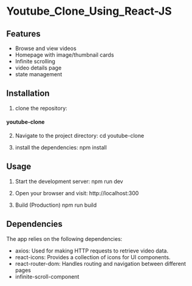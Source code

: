 # Youtube_Clone_Using_React-JS

## Features

- Browse and view videos
- Homepage with image/thumbnail cards
- Infinite scrolling 
- video details page
- state management 


## Installation

1. clone the repository:
  #### youtube-clone

2. Navigate to the project directory:
   cd youtube-clone

3. install the dependencies:
   npm install

## Usage

1. Start the development server:
   npm run dev

2. Open your browser and visit:
   http://localhost:300
   
3. Build (Production)
   npm run build 
   
## Dependencies

The app relies on the following dependencies:

- axios: Used for making HTTP requests to retrieve video data.
- react-icons: Provides a collection of icons for UI components.
- react-router-dom: Handles routing and navigation between different pages
- infinite-scroll-component
